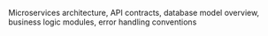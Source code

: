 Microservices architecture, API contracts, database model overview, business logic modules, error handling conventions
